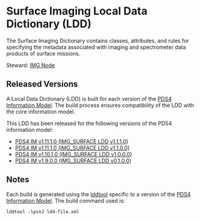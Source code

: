 # Surface Imaging Local Data Dictionary (LDD)

The Surface Imaging Dictionary contains classes, attributes, and rules for specifying the metadata associated with imaging and spectrometer data products of surface missions.

Steward: [IMG Node](https://pds-imaging.jpl.nasa.gov/)

## Released Versions

A Local Data Dictionary (LDD) is built for each version of the [PDS4 Information Model](https://pds.nasa.gov/datastandards/documents/im/).
The build process ensures compatibility of the LDD with the core information model.

This LDD has been released for the following versions of the PDS4 information model:

- [PDS4 IM v1.11.1.0 (IMG_SURFACE LDD v1.1.1.0)](https://github.com/nasa-pds-data-dictionaries/ldd-msn/releases/tag/v1.1.1.0)
- [PDS4 IM v1.11.1.0 (IMG_SURFACE LDD v1.1.0.0)](https://github.com/nasa-pds-data-dictionaries/ldd-msn/releases/tag/v1.1.0.0)
- [PDS4 IM v1.10.1.0 (IMG_SURFACE LDD v1.0.0.0)](https://github.com/nasa-pds-data-dictionaries/ldd-msn/releases/tag/v1.0.0.0)
- [PDS4 IM v1.9.0.0 (IMG_SURFACE LDD v0.1.0.0)](https://github.com/nasa-pds-data-dictionaries/ldd-msn/releases/tag/v0.1.0.0)


## Notes

Each build is generated using the [lddtool](https://pds.nasa.gov/tools/about/ldd/) specific to a version of the [PDS4 Information Model](https://pds.nasa.gov/datastandards/documents/im/). The build command used is:

```
lddtool -lpsnJ ldd-file.xml
```
